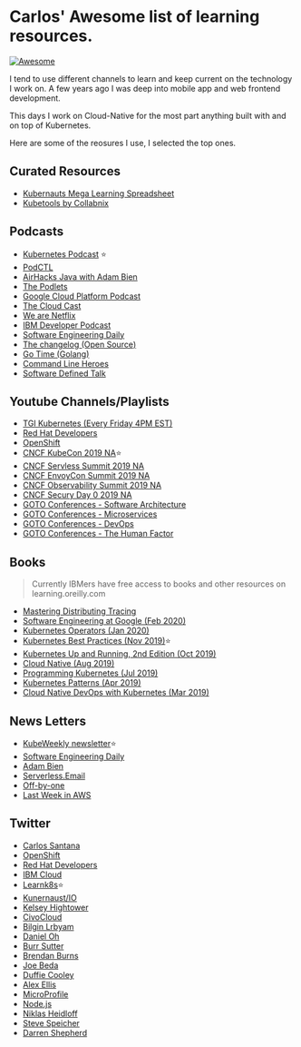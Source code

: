 # Carlos' Awesome list of learning resources.
[![Awesome](https://awesome.re/badge.svg)](https://awesome.re)

I tend to use different channels to learn and keep current on the technology I work on.
A few years ago I was deep into mobile app and web frontend development.

This days I work on Cloud-Native for the most part anything built with and on top of Kubernetes.

Here are some of the reosures I use, I selected the top ones.

## Curated Resources
- [Kubernauts Mega Learning Spreadsheet](https://docs.google.com/spreadsheets/d/10NltoF_6y3mBwUzQ4bcQLQfCE1BWSgUDcJXy-Qp2JEU)
- [Kubetools by Collabnix](http://dockerlabs.collabnix.com/kubernetes/kubetools)

## Podcasts
- [Kubernetes Podcast](https://kubernetespodcast.com/) :star:
- [PodCTL](http://podcast.podctl.com/)
- [AirHacks Java with Adam Bien](http://airhacks.fm/)
- [The Podlets](https://thepodlets.io/)
- [Google Cloud Platform Podcast](https://www.gcppodcast.com/)
- [The Cloud Cast](https://www.thecloudcast.net/)
- [We are Netflix](http://weare.netflix.net/)
- [IBM Developer Podcast](https://developer.ibm.com/depmodels/cloud/podcasts/ibm_developer_podcast/)
- [Software Engineering Daily](https://softwareengineeringdaily.com/category/all-episodes/exclusive-content/Podcast/)
- [The changelog (Open Source)](https://changelog.com/podcast)
- [Go Time (Golang)](https://changelog.com/gotime)
- [Command Line Heroes](https://www.redhat.com/en/command-line-heroes)
- [Software Defined Talk](https://www.softwaredefinedtalk.com/)

## Youtube Channels/Playlists
- [TGI Kubernetes (Every Friday 4PM EST)](https://www.youtube.com/playlist?list=PL7bmigfV0EqQzxcNpmcdTJ9eFRPBe-iZa)
- [Red Hat Developers](https://www.youtube.com/channel/UC7noUdfWp-ukXUlAsJnSm-Q/videos?view=0&sort=dd&flow=grid)
- [OpenShift](https://www.youtube.com/user/rhopenshift/videos?view=0&sort=dd&flow=grid)
- [CNCF KubeCon 2019 NA](https://www.youtube.com/playlist?list=PLj6h78yzYM2NDs-iu8WU5fMxINxHXlien):star:
- [CNCF Servless Summit 2019 NA](https://www.youtube.com/playlist?list=PLj6h78yzYM2OQP0DXXmtdIHNtfFSJqVAU)
- [CNCF EnvoyCon Summit 2019 NA](https://www.youtube.com/playlist?list=PLj6h78yzYM2OQP0DXXmtdIHNtfFSJqVAU)
- [CNCF Observability Summit 2019 NA](https://www.youtube.com/playlist?list=PLj6h78yzYM2OHQTTN_SjId-oFcQWag5lW)
- [CNCF Secury Day 0 2019 NA](https://www.youtube.com/playlist?list=PLj6h78yzYM2MGKo_LNRA-lhxlNXwiDJDT)
- [GOTO Conferences - Software Architecture](https://www.youtube.com/playlist?list=PLEx5khR4g7PJELLTYwXZHcimWAwTUaWGA)
- [GOTO Conferences - Microservices](https://www.youtube.com/playlist?list=PLEx5khR4g7PIEfXSB9bDS4lB-J9stOynD)
- [GOTO Conferences - DevOps](https://www.youtube.com/playlist?list=PLEx5khR4g7PLCoWS5k9u2WQ8RdKqhKEKn)
- [GOTO Conferences - The Human Factor](https://www.youtube.com/playlist?list=PLEx5khR4g7PJquVHXtkcdo-QzK54bfmY9)

## Books
> Currently IBMers have free access to books and other resources on learning.oreilly.com
- [Mastering Distributing Tracing](https://learning.oreilly.com/library/view/mastering-distributed-tracing/9781788628464/)
- [Software Engineering at Google (Feb 2020)](https://learning.oreilly.com/library/view/software-engineering-at/9781492082781)
- [Kubernetes Operators (Jan 2020)](https://learning.oreilly.com/library/view/kubernetes-operators/9781492078234/)
- [Kubernetes Best Practices (Nov 2019)](https://learning.oreilly.com/library/view/kubernetes-best-practices/9781492056461/):star:
- [Kubernetes Up and Running, 2nd Edition (Oct 2019)](https://learning.oreilly.com/library/view/kubernetes-up-and/9781492046523/)
- [Cloud Native (Aug 2019)](https://learning.oreilly.com/library/view/cloud-native/9781492053811/)
- [Programming Kubernetes (Jul 2019)](https://learning.oreilly.com/library/view/programming-kubernetes/9781492047094/)
- [Kubernetes Patterns (Apr 2019)](https://learning.oreilly.com/library/view/kubernetes-patterns/9781492050278/)
- [Cloud Native DevOps with Kubernetes (Mar 2019)](https://learning.oreilly.com/library/view/cloud-native-devops/9781492040750/)

## News Letters
- [KubeWeekly newsletter](https://kubeweekly.io/):star:
- [Software Engineering Daily](https://us12.campaign-archive.com/home/?u=0e61a764c5cf33d9f3eff0749&id=846fac531b)
- [Adam Bien](http://airhacks.news/)
- [Serverless.Email](https://serverless.email/)
- [Off-by-one](https://www.jeremydaly.com/newsletter/)
- [Last Week in AWS](https://www.lastweekinaws.com/)

## Twitter
- [Carlos Santana](https://twitter.com/csantanapr)
- [OpenShift](https://twitter.com/openshift)
- [Red Hat Developers](https://twitter.com/rhdevelopers)
- [IBM Cloud](https://twitter.com/IBMcloud)
- [Learnk8s](https://twitter.com/learnk8s):star:
- [Kunernaust/IO](https://twitter.com/kubernauts)
- [Kelsey Hightower](https://twitter.com/kelseyhightower)
- [CivoCloud](https://twitter.com/CivoCloud)
- [Bilgin Lrbyam](https://twitter.com/bibryam)
- [Daniel Oh](https://twitter.com/danieloh30)
- [Burr Sutter](https://twitter.com/burrsutter)
- [Brendan Burns](https://twitter.com/brendandburns)
- [Joe Beda](https://twitter.com/jbeda)
- [Duffie Cooley](https://twitter.com/mauilion)
- [Alex Ellis](https://twitter.com/alexellisuk)
- [MicroProfile](https://twitter.com/MicroProfileIO)
- [Node.js](https://twitter.com/nodejs)
- [Niklas Heidloff](https://twitter.com/nheidloff)
- [Steve Speicher](https://twitter.com/sspeiche)
- [Darren Shepherd](https://twitter.com/ibuildthecloud)



